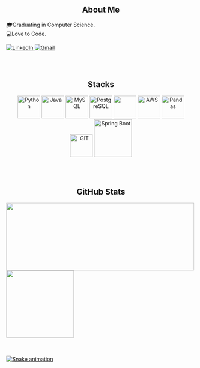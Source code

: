 <h2 align="center">About Me</h2>

🎓Graduating in Computer Science.  
💻Love to Code.     


<p align='left'>
  <a href="https://www.linkedin.com/in/pietro-caffettani-a3a12024a/">
    <img src="https://img.shields.io/badge/-LinkedIn-000000?style=for-the-badge&logo=linkedin&logoColor=green" alt="LinkedIn">
  </a>
  <a href="mailto: p.caffettani@gmail.com">
    <img src="https://img.shields.io/badge/-Gmail-000000?style=for-the-badge&logo=gmail&logoColor=blue" alt="Gmail">
  </a>
</p>

<br></br>

<h2 align="center">Stacks</h2>

<div align="center">
  <img alt="Python" src="https://cdn.jsdelivr.net/gh/devicons/devicon/icons/python/python-original.svg" width="60em"></img>
  <img alt="Java" src="https://cdn.jsdelivr.net/gh/devicons/devicon@latest/icons/java/java-original.svg" width="60em"></img> 
  <img alt="MySQL" src="https://cdn.jsdelivr.net/gh/devicons/devicon/icons/mysql/mysql-original.svg" width="60em"></img>
  <img alt="PostgreSQL" src="https://cdn.jsdelivr.net/gh/devicons/devicon@latest/icons/postgresql/postgresql-plain-wordmark.svg" width="60em" /></img>
  <img src="https://cdn.jsdelivr.net/gh/devicons/devicon@latest/icons/linux/linux-original.svg"  width="60em"/>
  <img alt="AWS" src="https://cdn.jsdelivr.net/gh/devicons/devicon@latest/icons/amazonwebservices/amazonwebservices-original-wordmark.svg" width="60em"></img> 
  <img alt="Pandas" src="https://cdn.jsdelivr.net/gh/devicons/devicon/icons/pandas/pandas-original.svg" width="60em"></img>
  <img alt="GIT" src="https://cdn.jsdelivr.net/gh/devicons/devicon@latest/icons/git/git-original.svg" width="60em" ></img>
  <img alt="Spring Boot" src="https://user-images.githubusercontent.com/33158051/103466606-760a4000-4d14-11eb-9941-2f3d00371471.png" width="100em" /></img>
  
</div>

<br></br>
<h2 align="center">GitHub Stats</h2>
<div>
<a href="https://github.com/pietroCAFFETTANI">
<img loading="lazy" height="180em"  width="500em" src="https://github-readme-stats.vercel.app/api/top-langs/?username=pietroCAFFETTANI&layout=compact&langs_count=7&theme=dracula"/>  
<img loading="lazy" height="180em" src="https://github-readme-stats.vercel.app/api?username=pietroCAFFETTANI&show_icons=true&theme=dracula&include_all_commits=true&count_private=true"/>
</div>

<br></br>
![Snake animation]([https://github.com/pietroCAFFETTANI/pietroCAFFETTANI/blob/output/github-contribution-grid-snake.svg](https://github.com/pietroCAFFETTANI/pietroCAFFETTANI/blob/output/snake.svg))
